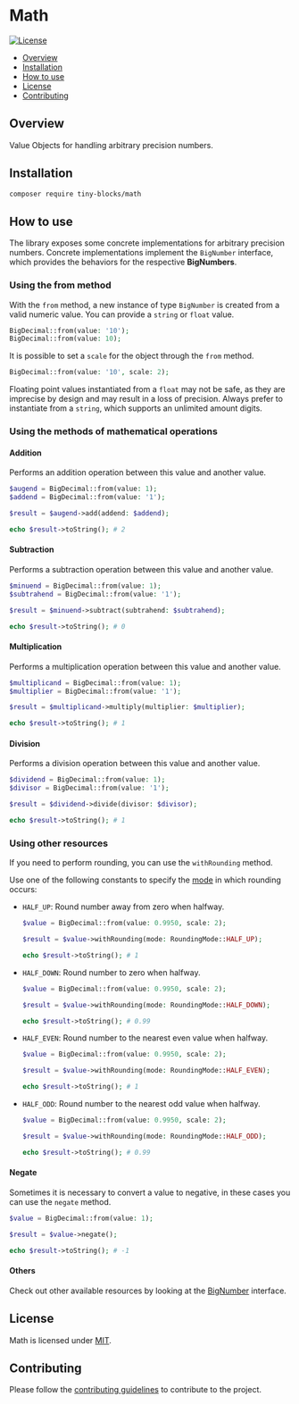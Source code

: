 # Math

[![License](https://img.shields.io/badge/license-MIT-green)](LICENSE)

* [Overview](#overview)
* [Installation](#installation)
* [How to use](#how-to-use)
* [License](#license)
* [Contributing](#contributing)

<div id='overview'></div> 

## Overview

Value Objects for handling arbitrary precision numbers.

<div id='installation'></div>

## Installation

```bash
composer require tiny-blocks/math
```

<div id='how-to-use'></div>

## How to use

The library exposes some concrete implementations for arbitrary precision numbers. Concrete implementations implement
the `BigNumber` interface, which provides the behaviors for the respective **BigNumbers**.

### Using the from method

With the `from` method, a new instance of type `BigNumber` is created from a valid numeric value. You can provide
a `string` or `float` value.

```php
BigDecimal::from(value: '10');
BigDecimal::from(value: 10);
```

It is possible to set a `scale` for the object through the `from` method.

```php
BigDecimal::from(value: '10', scale: 2);
```

Floating point values instantiated from a `float` may not be safe, as they are imprecise by design and may result in a
loss of precision. Always prefer to instantiate from a `string`, which supports an unlimited amount digits.

### Using the methods of mathematical operations

#### Addition

Performs an addition operation between this value and another value.

```php
$augend = BigDecimal::from(value: 1);
$addend = BigDecimal::from(value: '1');

$result = $augend->add(addend: $addend);

echo $result->toString(); # 2
```

#### Subtraction

Performs a subtraction operation between this value and another value.

```php
$minuend = BigDecimal::from(value: 1);
$subtrahend = BigDecimal::from(value: '1');

$result = $minuend->subtract(subtrahend: $subtrahend);

echo $result->toString(); # 0
```

#### Multiplication

Performs a multiplication operation between this value and another value.

```php
$multiplicand = BigDecimal::from(value: 1);
$multiplier = BigDecimal::from(value: '1');

$result = $multiplicand->multiply(multiplier: $multiplier);

echo $result->toString(); # 1
```

#### Division

Performs a division operation between this value and another value.

```php
$dividend = BigDecimal::from(value: 1);
$divisor = BigDecimal::from(value: '1');

$result = $dividend->divide(divisor: $divisor);

echo $result->toString(); # 1
```

### Using other resources

If you need to perform rounding, you can use the `withRounding` method.

Use one of the following constants to specify the [mode](https://www.php.net/manual/en/function.round.php) in which
rounding occurs:

- `HALF_UP`: Round number away from zero when halfway.

    ```php
    $value = BigDecimal::from(value: 0.9950, scale: 2);

    $result = $value->withRounding(mode: RoundingMode::HALF_UP);
  
    echo $result->toString(); # 1
    ```

- `HALF_DOWN`: Round number to zero when halfway.

    ```php
    $value = BigDecimal::from(value: 0.9950, scale: 2);

    $result = $value->withRounding(mode: RoundingMode::HALF_DOWN);
  
    echo $result->toString(); # 0.99
    ```

- `HALF_EVEN`: Round number to the nearest even value when halfway.

    ```php
    $value = BigDecimal::from(value: 0.9950, scale: 2);

    $result = $value->withRounding(mode: RoundingMode::HALF_EVEN);

    echo $result->toString(); # 1
    ```

- `HALF_ODD`: Round number to the nearest odd value when halfway.

    ```php
    $value = BigDecimal::from(value: 0.9950, scale: 2);

    $result = $value->withRounding(mode: RoundingMode::HALF_ODD);

    echo $result->toString(); # 0.99
    ```

#### Negate

Sometimes it is necessary to convert a value to negative, in these cases you can use the `negate` method.

```php
$value = BigDecimal::from(value: 1);

$result = $value->negate();

echo $result->toString(); # -1
```

#### Others

Check out other available resources by looking at the [BigNumber](src/BigNumber.php) interface.

## License

Math is licensed under [MIT](/LICENSE).

<div id='contributing'></div>

## Contributing

Please follow the [contributing guidelines](https://github.com/tiny-blocks/tiny-blocks/blob/main/CONTRIBUTING.md) to
contribute to the project.
